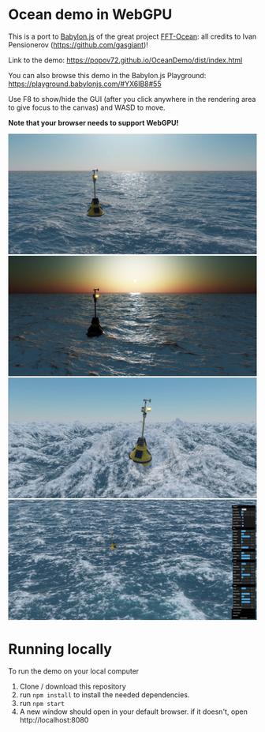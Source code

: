 # Ocean demo in WebGPU

This is a port to [Babylon.js](https://www.babylonjs.com/) of the great project [FFT-Ocean](https://github.com/gasgiant/FFT-Ocean): all credits to Ivan Pensionerov (https://github.com/gasgiant)!

Link to the demo: https://popov72.github.io/OceanDemo/dist/index.html

You can also browse this demo in the Babylon.js Playground: https://playground.babylonjs.com/#YX6IB8#55

Use F8 to show/hide the GUI (after you click anywhere in the rendering area to give focus to the canvas) and WASD to move.

**Note that your browser needs to support WebGPU!**

![Ocean 1](src/assets/ocean/ocean0.jpg)
![Ocean 2](src/assets/ocean/ocean1.jpg)
![Ocean 3](src/assets/ocean/ocean2.jpg)
![Ocean GUI](src/assets/ocean/ocean3.jpg)

# Running locally

To run the demo on your local computer

1. Clone / download this repository
1. run `npm install` to install the needed dependencies.
1. run `npm start`
1. A new window should open in your default browser. if it doesn't, open http://localhost:8080

